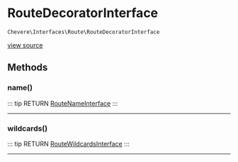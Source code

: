 # RouteDecoratorInterface

`Chevere\Interfaces\Route\RouteDecoratorInterface`

[view source](https://github.com/chevere/chevere/blob/master/interfaces/Route/RouteDecoratorInterface.php)

## Methods

### name()

::: tip RETURN
[RouteNameInterface](./RouteNameInterface.md)
:::


---

### wildcards()

::: tip RETURN
[RouteWildcardsInterface](./RouteWildcardsInterface.md)
:::


---


